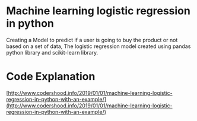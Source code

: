 # Machine learning logistic regression in python

Creating a Model to predict if a user is going to buy the product or not based on a set of data, The logistic regression model created using pandas python library and scikit-learn library.


# Code Explanation
[http://www.codershood.info/2019/01/01/machine-learning-logistic-regression-in-python-with-an-example/](http://www.codershood.info/2019/01/01/machine-learning-logistic-regression-in-python-with-an-example/)